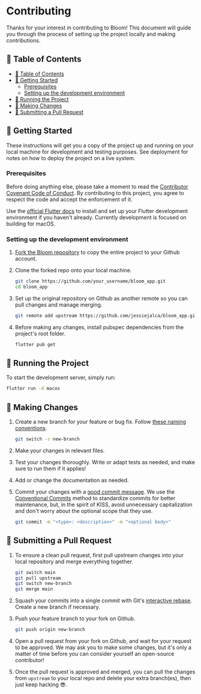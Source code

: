 # Contributing

Thanks for your interest in contributing to Bloom! This document will guide you through the process of setting up the project locally and making contributions.

## 📖 Table of Contents

+ [📖 Table of Contents](#-table-of-contents)
+ [🌱 Getting Started](#-getting-started)
  + [Prerequisites](#prerequisites)
  + [Setting up the development environment](#setting-up-the-development-environment)
+ [🏃 Running the Project](#-running-the-project)
+ [🔄 Making Changes](#-making-changes)
+ [🚀 Submitting a Pull Request](#-submitting-a-pull-request)

## 🌱 Getting Started

These instructions will get you a copy of the project up and running on your local machine for development and testing purposes. See deployment for notes on how to deploy the project on a live system.

### Prerequisites

Before doing anything else, please take a moment to read the [Contributor Covenant Code of Conduct](./CODE_OF_CONDUCT.md). By contributing to this project, you agree to respect the code and accept the enforcement of it.

Use the [official Flutter docs](https://docs.flutter.dev/get-started/install) to install and set up your Flutter development environment if you haven't already. Currently development is focused on building for macOS.

### Setting up the development environment

1. [Fork the Bloom repository](https://docs.github.com/en/pull-requests/collaborating-with-pull-requests/working-with-forks/fork-a-repo) to copy the entire project to your Github account.

2. Clone the forked repo onto your local machine.

    ```sh
    git clone https://github.com/your_username/bloom_app.git
    cd bloom_app
    ```

3. Set up the original repository on Github as another remote so you can pull changes and manage merging.

    ```sh
    git remote add upstream https://github.com/jessiejalca/bloom_app.git
    ```

4. Before making any changes, install pubspec dependencies from the project's root folder.

    ```sh
    flutter pub get
    ```

## 🏃 Running the Project

To start the development server, simply run:

 ```sh
 flutter run -d macos
 ```

## 🔄 Making Changes

1. Create a new branch for your feature or bug fix. Follow [these naming conventions](https://medium.com/@abhay.pixolo/naming-conventions-for-git-branches-a-cheatsheet-8549feca2534).

    ```sh
    git switch -c new-branch
    ```

2. Make your changes in relevant files.
3. Test your changes thoroughly. Write or adapt tests as needed, and make sure to run them if it applies!
4. Add or change the documentation as needed.
5. Commit your changes with a [good commit message](https://developer.vonage.com/en/blog/how-to-write-a-great-git-commit-message). We use the [Conventional Commits](https://www.conventionalcommits.org/en/v1.0.0-beta.2/) method to standardize commits for better maintenance, but, in the spirit of KISS, avoid unnecessary capitalization and don't worry about the optional scope that they use.

    ```sh
    git commit -m "<type>: <description>" -m "<optional body>"
    ```

## 🚀 Submitting a Pull Request

1. To ensure a clean pull request, first pull upstream changes into your local repository and merge everything together.

    ```sh
    git switch main
    git pull upstream
    git switch new-branch
    git merge main
    ```

2. Squash your commits into a single commit with Git's [interactive rebase](https://docs.github.com/en/get-started/using-git/about-git-rebase). Create a new branch if necessary.
3. Push your feature branch to your fork on Github.

    ```sh
    git push origin new-branch
    ```

4. Open a pull request from your fork on Github, and wait for your request to be approved. We may ask you to make some changes, but it's only a matter of time before you can consider yourself an open-source contributor!
5. Once the pull request is approved and merged, you can pull the changes from `upstream` to your local repo and delete your extra branch(es), then just keep hacking 😎.
